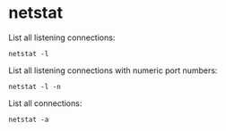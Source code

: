 netstat
=======

List all listening connections:

    netstat -l

List all listening connections with numeric port numbers:

    netstat -l -n

List all connections:

    netstat -a
